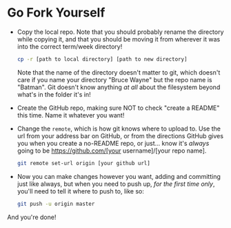 # Go Fork Yourself

* Copy the local repo. Note that you should probably rename the directory while copying it, and that you should be moving it from wherever it was into the correct term/week directory!

    ```bash
    cp -r [path to local directory] [path to new directory]
    ```

    Note that the name of the directory doesn't matter to git, which doesn't care if you name your directory "Bruce Wayne" but the repo name is "Batman". Git doesn't know anything _at all_ about the filesystem beyond what's in the folder it's in!

* Create the GitHub repo, making sure NOT to check "create a README" this time. Name it whatever you want!

* Change the `remote`, which is how git knows where to upload to. Use the url from your address bar on GitHub, or from the directions GitHub gives you when you create a no-README repo, or just... know it's _always_ going to be https://github.com/[your username]/[your repo name].

    ```bash
    git remote set-url origin [your github url]
    ```

* Now you can make changes however you want, adding and committing just like always, but when you need to push up, *for the first time only*, you'll need to tell it where to push to, like so:

    ```bash
    git push -u origin master
    ```

And you're done!
